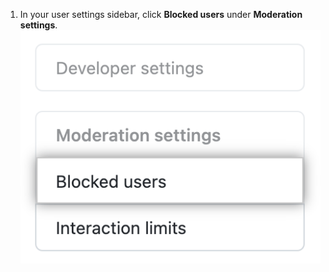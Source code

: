 1. In your user settings sidebar, click **Blocked users** under **Moderation settings**. ![被阻止的用户选项卡](/assets/images/help/settings/settings-sidebar-blocked-users.png)
